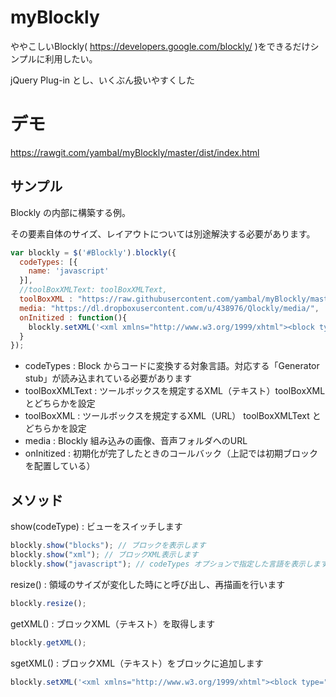 # myBlockly
ややこしいBlockly( https://developers.google.com/blockly/ )をできるだけシンプルに利用したい。

jQuery Plug-in とし、いくぶん扱いやすくした

# デモ
https://rawgit.com/yambal/myBlockly/master/dist/index.html

## サンプル
Blockly の内部に構築する例。

その要素自体のサイズ、レイアウトについては別途解決する必要があります。
```JavaScript
var blockly = $('#Blockly').blockly({
  codeTypes: [{
    name: 'javascript'
  }],
  //toolBoxXMLText: toolBoxXMLText,
  toolBoxXML : "https://raw.githubusercontent.com/yambal/myBlockly/master/dist/toolbox-sample.xml",
  media: "https://dl.dropboxusercontent.com/u/438976/Qlockly/media/",
  onInitized : function(){
    blockly.setXML('<xml xmlns="http://www.w3.org/1999/xhtml"><block type="variables_set" x="0" y="0"><field name="VAR">a</field><value name="VALUE"><block type="text"><field name="TEXT">Hello! Blockly!</field></block></value></block></xml>');
  }
});
```
- codeTypes : Block からコードに変換する対象言語。対応する「Generator stub」が読み込まれている必要があります
- toolBoxXMLText : ツールボックスを規定するXML（テキスト）toolBoxXML とどちらかを設定
- toolBoxXML : ツールボックスを規定するXML（URL） toolBoxXMLText とどちらかを設定
- media : Blockly 組み込みの画像、音声フォルダへのURL
- onInitized : 初期化が完了したときのコールバック（上記では初期ブロックを配置している）

## メソッド
show(codeType) : ビューをスイッチします
```JavaScript
blockly.show("blocks"); // ブロックを表示します
blockly.show("xml"); // ブロックXML表示します
blockly.show("javascript"); // codeTypes オプションで指定した言語を表示します
```
resize() : 領域のサイズが変化した時にと呼び出し、再描画を行います
```JavaScript
blockly.resize();
```
getXML() : ブロックXML（テキスト）を取得します
```JavaScript
blockly.getXML();
```
sgetXML() : ブロックXML（テキスト）をブロックに追加します
```JavaScript
blockly.setXML('<xml xmlns="http://www.w3.org/1999/xhtml"><block type="variables_set" x="0" y="0"><field name="VAR">a</field><value name="VALUE"><block type="text"><field name="TEXT">Hello! Blockly!</field></block></value></block></xml>');
```
